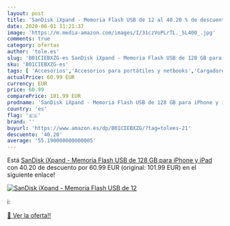 ```yaml
---
layout: post
title: 'SanDisk iXpand - Memoria Flash USB de 12 al 40.20 % de descuento'
date: 2020-06-01 11:21:37
image: 'https://m.media-amazon.com/images/I/31czVoPLrTL._SL400_.jpg'
comments: true
category: ofertas
author: 'tole.es'
slug: 'B01CIEBXZG-es SanDisk iXpand - Memoria Flash USB de 128 GB para iPhone y...'
sku: 'B01CIEBXZG-es'
tags: [ 'Accesorios','Accesorios para portátiles y netbooks','Cargadores y adaptadores para portátiles y netbooks','Cargadores y bases de carga para portátiles y netbooks','Informática','ipad','iphone', ]
actualPrice: 60.99 EUR
currency: EUR
price: 60.99
comparePrice: 101.99 EUR
prodname: 'SanDisk iXpand - Memoria Flash USB de 128 GB para iPhone y iPad'
country: 'es'
flag: '🇪🇸'
brand: ''
buyurl: 'https://www.amazon.es/dp/B01CIEBXZG/?tag=tolees-21'
descuento: '40.20'
average: '55.190000000000005'
---
```


Está [SanDisk iXpand - Memoria Flash USB de 128 GB para iPhone y iPad](https://www.amazon.es/dp/B01CIEBXZG/?tag=tolees-21) con 40.20 de descuento por 60.99 EUR (original: 101.99 EUR) en el siguiente enlace!

[![SanDisk iXpand - Memoria Flash USB de 12](https://m.media-amazon.com/images/I/31czVoPLrTL._SL400_.jpg)](https://www.amazon.es/dp/B01CIEBXZG/?tag=tolees-21)

ℹ️:


[🛒 Ver la oferta!!](https://www.amazon.es/dp/B01CIEBXZG/?tag=tolees-21)
